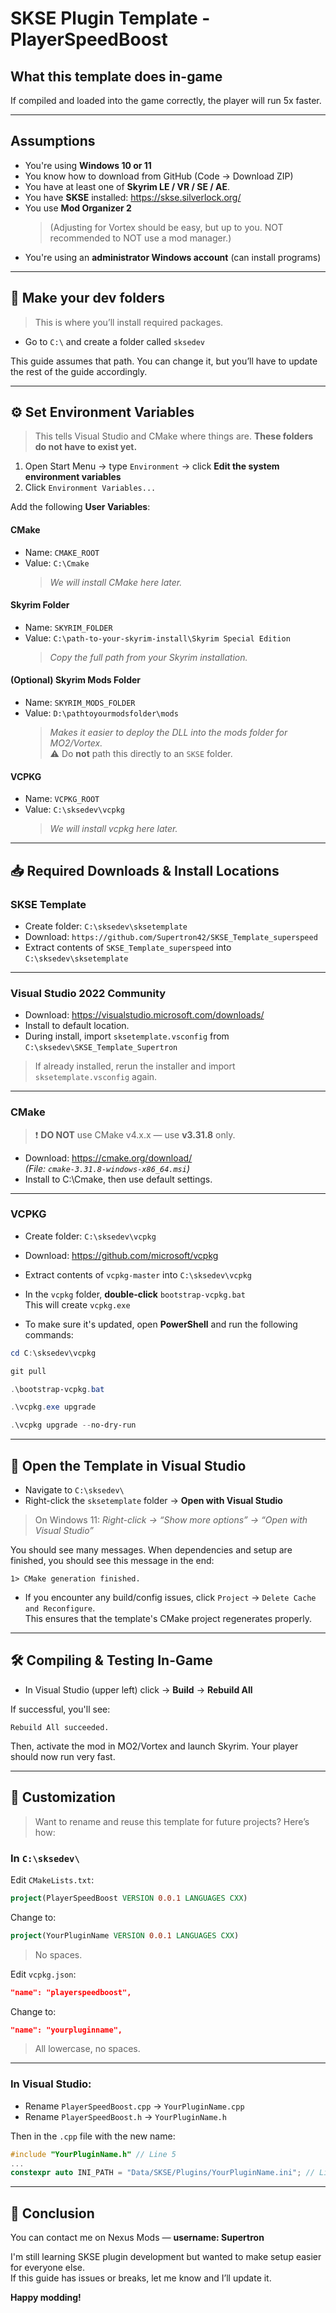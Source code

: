 # SKSE Plugin Template - PlayerSpeedBoost

## What this template does in-game

If compiled and loaded into the game correctly, the player will run 5x faster.

---

## Assumptions

- You're using **Windows 10 or 11**
- You know how to download from GitHub (Code → Download ZIP)
- You have at least one of **Skyrim LE / VR / SE / AE**.
- You have **SKSE** installed: https://skse.silverlock.org/
- You use **Mod Organizer 2**  
  > (Adjusting for Vortex should be easy, but up to you. NOT recommended to NOT use a mod manager.)
- You're using an **administrator Windows account** (can install programs)

---

## 📁 Make your dev folders

> This is where you’ll install required packages.

- Go to `C:\` and create a folder called `sksedev`

This guide assumes that path. You can change it, but you’ll have to update the rest of the guide accordingly.

---

## ⚙️ Set Environment Variables

> This tells Visual Studio and CMake where things are. **These folders do not have to exist yet.**

1. Open Start Menu → type `Environment` → click **Edit the system environment variables**
2. Click `Environment Variables...`

Add the following **User Variables**:

#### CMake
- Name: `CMAKE_ROOT`  
- Value: `C:\Cmake`  
  > _We will install CMake here later._

#### Skyrim Folder
- Name: `SKYRIM_FOLDER`  
- Value: `C:\path-to-your-skyrim-install\Skyrim Special Edition`  
  > _Copy the full path from your Skyrim installation._

#### (Optional) Skyrim Mods Folder
- Name: `SKYRIM_MODS_FOLDER`  
- Value: `D:\pathtoyourmodsfolder\mods`  
  > _Makes it easier to deploy the DLL into the mods folder for MO2/Vortex._  
  > ⚠️ Do **not** path this directly to an `SKSE` folder.

#### VCPKG
- Name: `VCPKG_ROOT`  
- Value: `C:\sksedev\vcpkg`  
  > _We will install vcpkg here later._

---

## 📥 Required Downloads & Install Locations

### SKSE Template

- Create folder: `C:\sksedev\sksetemplate`
- Download: `https://github.com/Supertron42/SKSE_Template_superspeed`
- Extract contents of `SKSE_Template_superspeed` into `C:\sksedev\sksetemplate`

---

### Visual Studio 2022 Community

- Download: https://visualstudio.microsoft.com/downloads/
- Install to default location.
- During install, import `sksetemplate.vsconfig` from `C:\sksedev\SKSE_Template_Supertron`

> If already installed, rerun the installer and import `sksetemplate.vsconfig` again.

---

### CMake

> ❗ **DO NOT** use CMake v4.x.x — use **v3.31.8** only.

- Download: https://cmake.org/download/  
  _(File: `cmake-3.31.8-windows-x86_64.msi`)_
- Install to C:\Cmake, then use default settings. 

---

### VCPKG

- Create folder: `C:\sksedev\vcpkg`
- Download: https://github.com/microsoft/vcpkg
- Extract contents of `vcpkg-master` into `C:\sksedev\vcpkg`

- In the `vcpkg` folder, **double-click** `bootstrap-vcpkg.bat`  
  This will create `vcpkg.exe`

- To make sure it's updated, open **PowerShell** and run the following commands:

```powershell
cd C:\sksedev\vcpkg
```

```powershell
git pull
```

```powershell
.\bootstrap-vcpkg.bat
```

```powershell
.\vcpkg.exe upgrade
```

```powershell
.\vcpkg upgrade --no-dry-run
```

---

## 🧠 Open the Template in Visual Studio

- Navigate to `C:\sksedev\`
- Right-click the `sksetemplate` folder → **Open with Visual Studio**

> On Windows 11: _Right-click → “Show more options” → “Open with Visual Studio”_

You should see many messages. When dependencies and setup are finished, you should see this message in the end:

```
1> CMake generation finished.
```

- If you encounter any build/config issues, click `Project` → `Delete Cache and Reconfigure`.  
  This ensures that the template's CMake project regenerates properly.


---

## 🛠 Compiling & Testing In-Game

- In Visual Studio (upper left) click → **Build** → **Rebuild All**

If successful, you'll see:
```
Rebuild All succeeded.
```

Then, activate the mod in MO2/Vortex and launch Skyrim. Your player should now run very fast.

---

## 🔧 Customization

> Want to rename and reuse this template for future projects? Here’s how:

### In `C:\sksedev\`

Edit `CMakeLists.txt`:
```cmake
project(PlayerSpeedBoost VERSION 0.0.1 LANGUAGES CXX)
```
Change to:
```cmake
project(YourPluginName VERSION 0.0.1 LANGUAGES CXX)
```
> No spaces.

Edit `vcpkg.json`:
```json
"name": "playerspeedboost",
```
Change to:
```json
"name": "yourpluginname",
```
> All lowercase, no spaces.

---

### In Visual Studio:

- Rename `PlayerSpeedBoost.cpp` → `YourPluginName.cpp`
- Rename `PlayerSpeedBoost.h` → `YourPluginName.h`

Then in the `.cpp` file with the new name:

```cpp
#include "YourPluginName.h" // Line 5
...
constexpr auto INI_PATH = "Data/SKSE/Plugins/YourPluginName.ini"; // Line 17
```

---

## 🎯 Conclusion

You can contact me on Nexus Mods — **username: Supertron**

I'm still learning SKSE plugin development but wanted to make setup easier for everyone else.  
If this guide has issues or breaks, let me know and I’ll update it.

**Happy modding!**

